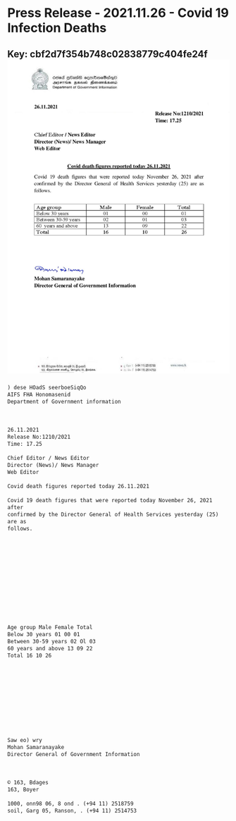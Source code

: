 # Press Release - 2021.11.26 - Covid 19 Infection Deaths 
Key: cbf2d7f354b748c02838779c404fe24f 
![img](img/cbf2d7f354b748c02838779c404fe24f.jpg)
---
```
) dese HOadS seerboeSiqQo
AIFS FHA Honomasenid
Department of Government information

 

26.11.2021
Release No:1210/2021
Time: 17.25

Chief Editor / News Editor
Director (News)/ News Manager
Web Editor

Covid death figures reported today 26.11.2021

Covid 19 death figures that were reported today November 26, 2021 after
confirmed by the Director General of Health Services yesterday (25) are as
follows.

 

 

 

 

 

 

Age group Male Female Total
Below 30 years 01 00 01
Between 30-59 years 02 Ol 03
60 years and above 13 09 22
Total 16 10 26

 

 

 

 

 

Saw eo) wry
Mohan Samaranayake
Director General of Government Information

  

© 163, Bdages
163, Boyer

1000, onn98 06, 8 ond . (+94 11) 2518759
soil, Garg 05, Ranson, . (+94 11) 2514753

```

